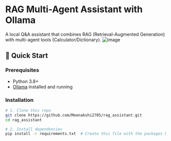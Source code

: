 # RAG Multi-Agent Assistant with Ollama

A local Q&A assistant that combines RAG (Retrieval-Augmented Generation) with multi-agent tools (Calculator/Dictionary).
![image](https://github.com/user-attachments/assets/b8fb6d05-3412-4bfc-9a0a-9a0473c2d44e)



## 🚀 Quick Start

### Prerequisites
- Python 3.8+
- [Ollama](https://ollama.ai/) installed and running

### Installation
```bash
# 1. Clone this repo
git clone https://github.com/Meenakshi2705/rag_assistant.git
cd rag_assistant

# 2. Install dependencies
pip install -r requirements.txt  # Create this file with the packages below
